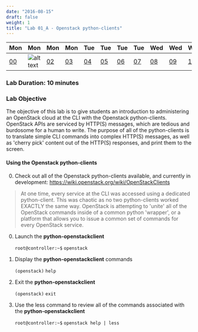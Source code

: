 ```yaml
---
date: "2016-08-15"
draft: false
weight: 1
title: "Lab 01_A - Openstack python-clients"
---
```


|Mon|Mon|Mon|Mon|Tue|Tue|Tue|Tue|Wed|Wed|Wed|Thur|Thur|Thur|Thur|
|---|---|---|---|---|---|---|---|---|---|---|---|---|---|---|
|[00](/labs/openstack/00/)|![alt text](https://i.imgur.com/nPM3gyv.png "You are here")|[02](/labs/openstack/02/)|[03](/labs/openstack/03/)|[04](/labs/openstack/04/)|[05](/labs/openstack/05/)|[06](/labs/openstack/06/)|[07](/labs/openstack/07/)|[08](/labs/openstack/08/)|[09](/labs/openstack/09/)|[10](/labs/openstack/10/)|[11](/labs/openstack/11/)|[12](/labs/openstack/12/)|[13](/labs/openstack/13/)|[14](/labs/openstack/14/)|

### Lab Duration: 10 minutes

### Lab Objective

The objective of this lab is to give students an introduction to administering an OpenStack cloud at the CLI with the Openstack python-clients. OpenStack APIs are serviced by HTTP(S) messages, which are tedious and burdosome for a human to write. The purpose of all of the python-clients is to translate simple CLI commands into complex HTTP(S) messages, as well as 'cherry pick' content out of the HTTP(S) responses, and print them to the screen.

#### Using the Openstack python-clients

0. Check out all of the Openstack python-clients available, and currently in development: https://wiki.openstack.org/wiki/OpenStackClients

  > At one time, every service at the CLI was accessed using a dedicated python-client. This was chaotic as no two python-clients worked EXACTLY the same way.  OpenStack is attempting to 'unite' all of the OpenStack commands inside of a common python 'wrapper', or a platform that allows you to issue a common set of commands for every OpenStack service. 

0. Launch the **python-openstackclient**

    `root@controller:~$` `openstack`
	
0. Display the **python-openstackclient** commands
    
    `(openstack)` `help`

0. Exit the **python-openstackclient**
	
    `(openstack)` `exit`

0. Use the less command to review all of the commands associated with the **python-openstackclient**
	
    `root@controller:~$` `openstack help | less`
